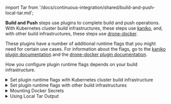 import Tar from '/docs/continuous-integration/shared/build-and-push-local-tar.md';

**Build and Push** steps use plugins to complete build and push operations. With Kubernetes cluster build infrastructures, these steps use [kaniko](https://github.com/GoogleContainerTools/kaniko/blob/main/README.md), and, with other build infrastructures, these steps use [drone-docker](https://github.com/drone-plugins/drone-docker/blob/master/README.md).

These plugins have a number of additional runtime flags that you might need for certain use cases. For information about the flags, go to the [kaniko plugin documentation](https://github.com/GoogleContainerTools/kaniko/blob/main/README.md#additional-flags) and the [drone-docker plugin documentation](https://plugins.drone.io/plugins/docker).

How you configure plugin runtime flags depends on your build infrastructure.

<details>
<summary>Set plugin runtime flags with Kubernetes cluster build infrastructure</summary>

When using the built-in **Build and Push** steps with a Kubernetes cluster build infrastructure, you can use the **Environment Variables** setting to set kaniko plugin runtime flags.

:::warning

Unlike in other Harness CI steps, the **Environment Variables** setting in **Build and Push** steps _only_ accepts the known kaniko plugin runtime flags. You must set other types of environment variables in your Dockerfile, build arguments, or as stage variables, depending on their usage and purpose in your build.

:::

In **Environment Variables**, you must input a **Name** and **Value** for each variable. Format the name as `PLUGIN_FLAG_NAME`.

For example, to set `--skip-tls-verify`, add an environment variable named `PLUGIN_SKIP_TLS_VERIFY` and set the variable value to `true`.

```yaml
              - step:
                  identifier: buildandpush
                  name: buildandpush
                  type: BuildAndPush---
                  spec:
                    ...
                    envVariables:
                      PLUGIN_SKIP_TLS_VERIFY: true
```

To [build without pushing](/docs/continuous-integration/use-ci/build-and-upload-artifacts/build-without-push), use the `no-push` kaniko flag.

<details>
<summary>YAML example: Build and Push step with multiple environment variables</summary>

This YAML example shows a Build and Push to GAR step with several `PLUGIN` environment variables.

```yaml
- step:
    identifier: pushGCR
    name: push GCR
    type: BuildAndPushGAR ## Type depends the selected Build and Push step, such as Docker, GAR, ACR, and so on.
    spec: ## Some parts of 'step.spec' vary by Build and Push step type (Docker, GAR, ACR, etc).
      connectorRef: GCR_CONNECTOR
      host: "us.gcr.io"
      projectID: "some-gcp-project"
      imageName: "some-image-name"
      tags:
        - "1.0"
        - "1.2"
      buildArgs:
        foo: bar
        hello: world
      labels:
        foo: bar
        hello: world
      target: dev-env
      context: "."
      dockerfile: "harnessDockerfile"
      remoteCacheImage: "test/cache"
      envVariables: ## Specify plugin runtime flags as environment variables under 'step.spec'.
        PLUGIN_TAR_PATH: ./harnesstarpath
        PLUGIN_IMAGE_DOWNLOAD_RETRY: "2"
        PLUGIN_COMPRESSED_CACHING: "false"
        PLUGIN_USE_NEW_RUN: "true"
        PLUGIN_GARBAGE: yoyo
```

</details>

:::info Stage variables

Previously, you could set some kaniko runtime flags as [stage variables](/docs/platform/pipelines/add-a-stage/#stage-variables). If you had done this _and you are using Kubernetes cluster build infrastructure_, then Harness recommends moving these kaniko plugin stage variables to the **Environment Variables** in your **Build and Push** step. Don't change non-kaniko plugin variables, such as `PLUGIN_USER_ROLE_ARN`.

For other types of environment variables (that aren't Build and Push plugin runtime flags), stage variables are still inherently available to steps as environment variables. However, where you declare environment variables depends on their usage and purpose in your build. You might need to set them in your Dockerfile, build args, or otherwise.

However some flags still require using a stage variables: 

- `ignore-path`: Set this flag to ignore a comma separated list of file paths when taking an image snapshot. Required when ignoring multiple paths. 

Format these stage variables as `PLUGIN_FLAG_NAME`.

:::

</details>

<details>
<summary>Set plugin runtime flags with other build infrastructures</summary>

With Harness Cloud, self-managed VM, or local runner build infrastructures, you can set _some_ drone-docker plugin runtime flags as stage variable.

Currently, Harness supports the following drone-docker flags:

- `auto_tag`: Enable auto-generated build tags.
- `auto_tag_suffix`: Auto-generated build tag suffix.
- `custom_labels`: Additional arbitrary key-value labels.
- `artifact_file`: Harness uses this to show links to uploaded artifacts on the [Artifacts tab](/docs/continuous-integration/use-ci/viewing-builds).
- `dry_run`: Disables pushing to the registry. Used to [build without pushing](/docs/continuous-integration/use-ci/build-and-upload-artifacts/build-without-push).
- `custom_dns`: Provide your custom CNS address.

To set these flags in your Build and Push steps, add [stage variables](/docs/platform/pipelines/add-a-stage/#stage-variables) formatted as `PLUGIN_FLAG_NAME`.

For example, to set `custom_dns`, add a stage variable named `PLUGIN_CUSTOM_DNS` and set the variable value to your custom DNS address.

```yaml
variables:
  - name: PLUGIN_CUSTOM_DNS
    type: String
    description: ""
    required: false
    value: "vvv.xxx.yyy.zzz"
```

</details>

<details>
<summary>Mounting Docker Secrets</summary>

Harness now allows mounting Docker build secrets securely in 'Build and Push' steps. This feature enables you to pass sensitive data such as credentials or configuration files during Docker builds, either as environment variables or file-based secrets. It ensures secure handling of secrets, reducing the risk of exposing sensitive information.

:::note

- This feature is currently configurable only through YAML.
- In Kubernetes, unlike other build infrastructures (e.g., Harness Cloud), "Build and Push" steps default to Kaniko rather than Buildx. To enable this feature in Kubernetes, you must enable the feature flag `CI_USE_BUILDX_ON_K8`. Additionally, note that Kubernetes build infrastructure using Buildx requires privileged access.
  :::

<details>
<summary>YAML example: Mounting Docker secrets</summary>

This example demonstrates how to configure a Build and Push step with Docker secrets passed as both environment variables and file-based secrets:

```yaml
- step:
    identifier: buildAndPush
    type: BuildAndPushDockerRegistry
    name: Build and Push Docker Image
    spec:
      connectorRef: dockerConnector
      repo: dockerRepo/imageName
      tags:
        - ci-<+pipeline.executionId>
      envDockerSecrets:
        a_user: USERNAME # Environment variable in format of key:value
        a_pass: PASSWORD
      fileDockerSecrets:
        docker_user2: <+secrets.getValue("myusername")> # File secret defined in Harness
        docker_pass2: <+secrets.getValue("mydockerpass")>
        docker_user3: /harness/test.txt # path to local file in workspace containing the secret
      caching: true
```

The `envDockerSecrets` field allows you to define environment variables to securely pass sensitive information to the Docker build process.

- Key: The name of the environment variable that will be exposed to the Docker build process.
- Value: The secret value associated with the key. This can either be a plain text string or a reference to a secret managed securely in Harness.

The `fileDockerSecrets` field allows you to mount secrets as files into the Docker build process. This is useful for passing configuration files, certificates, or other file-based sensitive data.

- Key: The name of the secret as it will be referenced during the Docker build.
- Value: The path to the file or a dynamic reference to a secret in Harness that will be mounted as a file.

</details>

</details>

<details>
<summary>Using Local Tar Output</summary>

<Tar />

</details>
